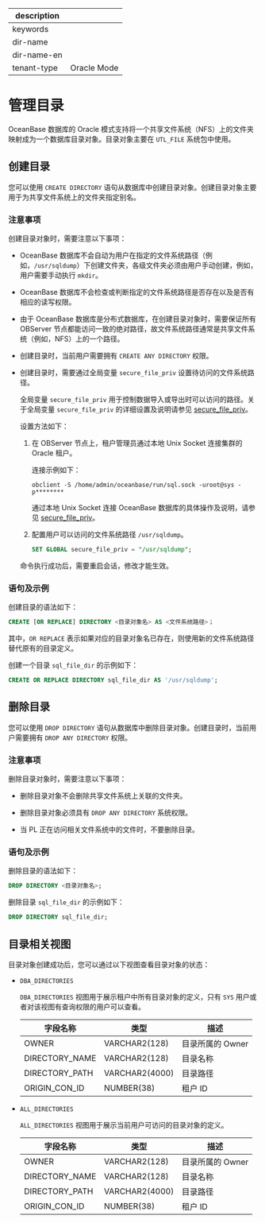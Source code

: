 |description||
|---|---|
|keywords||
|dir-name||
|dir-name-en||
|tenant-type|Oracle Mode|

# 管理目录

OceanBase 数据库的 Oracle 模式支持将一个共享文件系统（NFS）上的文件夹映射成为一个数据库目录对象。目录对象主要在 `UTL_FILE` 系统包中使用。

## 创建目录

您可以使用 `CREATE DIRECTORY` 语句从数据库中创建目录对象。创建目录对象主要用于为共享文件系统上的文件夹指定别名。

### 注意事项

创建目录对象时，需要注意以下事项：

* OceanBase 数据库不会自动为用户在指定的文件系统路径（例如，`/usr/sqldump`）下创建文件夹，各级文件夹必须由用户手动创建，例如，用户需要手动执行 `mkdir`。

* OceanBase 数据库不会检查或判断指定的文件系统路径是否存在以及是否有相应的读写权限。

* 由于 OceanBase 数据库是分布式数据库，在创建目录对象时，需要保证所有 OBServer 节点都能访问一致的绝对路径，故文件系统路径通常是共享文件系统（例如，NFS）上的一个路径。

* 创建目录时，当前用户需要拥有 `CREATE ANY DIRECTORY` 权限。

* 创建目录时，需要通过全局变量 `secure_file_priv` 设置待访问的文件系统路径。

   全局变量 `secure_file_priv` 用于控制数据导入或导出时可以访问的路径。关于全局变量 `secure_file_priv` 的详细设置及说明请参见 [secure_file_priv](../../800.configuration-items-and-system-variables/200.system-variable/300.global-system-variable/12000.secure_file_priv-global.md)。

   设置方法如下：

   1. 在 OBServer 节点上，租户管理员通过本地 Unix Socket 连接集群的 Oracle 租户。

      连接示例如下：

      ```shell
      obclient -S /home/admin/oceanbase/run/sql.sock -uroot@sys -p********
      ```

      通过本地 Unix Socket 连接 OceanBase 数据库的具体操作及说明，请参见 [secure_file_priv](../../800.configuration-items-and-system-variables/200.system-variable/300.global-system-variable/12000.secure_file_priv-global.md)。

   2. 配置用户可以访问的文件系统路径 `/usr/sqldump`。

       ```sql
       SET GLOBAL secure_file_priv = "/usr/sqldump";
       ```

   命令执行成功后，需要重启会话，修改才能生效。

### 语句及示例

创建目录的语法如下：

```sql
CREATE [OR REPLACE] DIRECTORY <目录对象名> AS <文件系统路径>；
```

其中，`OR REPLACE` 表示如果对应的目录对象名已存在，则使用新的文件系统路径替代原有的目录定义。

创建一个目录 `sql_file_dir` 的示例如下：

```sql
CREATE OR REPLACE DIRECTORY sql_file_dir AS '/usr/sqldump';
```

## 删除目录

您可以使用 `DROP DIRECTORY` 语句从数据库中删除目录对象。创建目录时，当前用户需要拥有 `DROP ANY DIRECTORY` 权限。

### 注意事项

删除目录对象时，需要注意以下事项：

* 删除目录对象不会删除共享文件系统上关联的文件夹。

* 删除目录对象必须具有 `DROP ANY DIRECTORY` 系统权限。

* 当 PL 正在访问相关文件系统中的文件时，不要删除目录。

### 语句及示例

删除目录的语法如下：

```sql
DROP DIRECTORY <目录对象名>;
```

删除目录 `sql_file_dir` 的示例如下：

```sql
DROP DIRECTORY sql_file_dir;
```

## 目录相关视图

目录对象创建成功后，您可以通过以下视图查看目录对象的状态：

* `DBA_DIRECTORIES`

  `DBA_DIRECTORIES` 视图用于展示租户中所有目录对象的定义，只有 `SYS` 用户或者对该视图有查询权限的用户可以查看。
  
  |   **字段名称** |     **类型**   |   **描述**       |
  |----------------|----------------|-----------------|
  | OWNER          | VARCHAR2(128)  | 目录所属的 Owner |
  | DIRECTORY_NAME | VARCHAR2(128)  | 目录名称         |
  | DIRECTORY_PATH | VARCHAR2(4000) | 目录路径         |
  | ORIGIN_CON_ID  | NUMBER(38)     | 租户 ID          |

* `ALL_DIRECTORIES`

  `ALL_DIRECTORIES` 视图用于展示当前用户可访问的目录对象的定义。
  
  |  **字段名称**  |     **类型**   |   **描述**      |
  |----------------|----------------|-----------------|
  | OWNER          | VARCHAR2(128)  | 目录所属的 Owner |
  | DIRECTORY_NAME | VARCHAR2(128)  | 目录名称         |
  | DIRECTORY_PATH | VARCHAR2(4000) | 目录路径         |
  | ORIGIN_CON_ID  | NUMBER(38)     | 租户 ID          |
